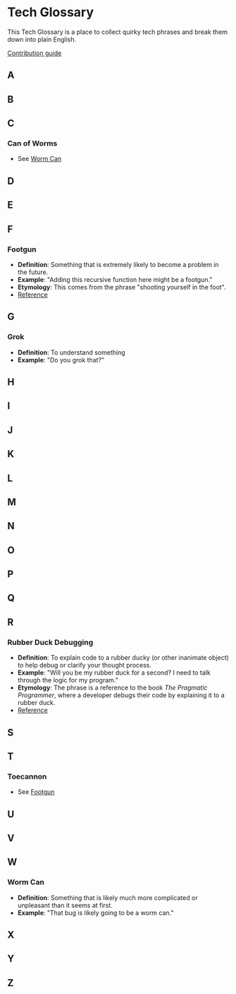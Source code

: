 # Tech Glossary

This Tech Glossary is a place to collect quirky tech phrases and break them down into plain English.

[Contribution guide](./contributing.md)

## A

## B

## C

### Can of Worms

- See [Worm Can](#worm-can)

## D

## E

## F

### Footgun

- **Definition**: Something that is extremely likely to become a problem in the future.
- **Example**: "Adding this recursive function here might be a footgun."
- **Etymology**: This comes from the phrase "shooting yourself in the foot".
- [Reference](https://x.com/forrestbrazeal/status/1451189473383890946)

## G

### Grok

- **Definition**: To understand something
- **Example**: "Do you grok that?"

## H

## I

## J

## K

## L

## M

## N

## O

## P

## Q

## R

### Rubber Duck Debugging

- **Definition**: To explain code to a rubber ducky (or other inanimate object) to help debug or clarify your thought process.
- **Example**: "Will you be my rubber duck for a second? I need to talk through the logic for my program."
- **Etymology**: The phrase is a reference to the book *The Pragmatic Programmer*, where a developer debugs their code by explaining it to a rubber duck.
- [Reference](https://en.wikipedia.org/wiki/Rubber_duck_debugging)

## S

## T

### Toecannon

- See [Footgun](#footgun)

## U

## V

## W

### Worm Can

- **Definition**: Something that is likely much more complicated or unpleasant than it seems at first.
- **Example**: "That bug is likely going to be a worm can."

## X

## Y

## Z
